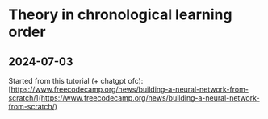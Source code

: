 # Theory in chronological learning order

## 2024-07-03

Started from this tutorial (+ chatgpt ofc):
[https://www.freecodecamp.org/news/building-a-neural-network-from-scratch/](https://www.freecodecamp.org/news/building-a-neural-network-from-scratch/)
